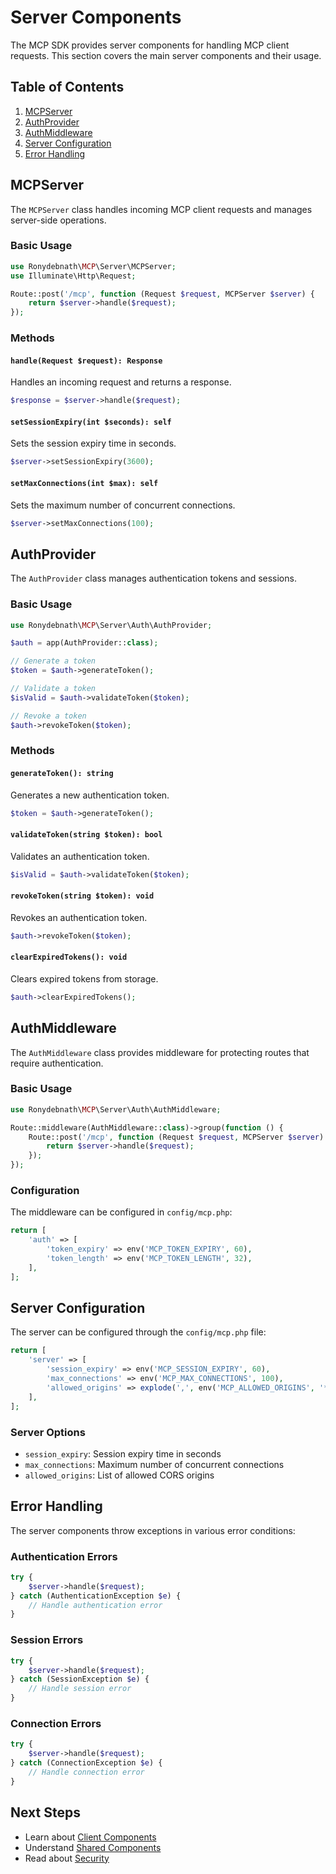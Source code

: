 # Server Components

The MCP SDK provides server components for handling MCP client requests. This section covers the main server components and their usage.

## Table of Contents

1. [MCPServer](#mcpserver)
2. [AuthProvider](#authprovider)
3. [AuthMiddleware](#authmiddleware)
4. [Server Configuration](#server-configuration)
5. [Error Handling](#error-handling)

## MCPServer

The `MCPServer` class handles incoming MCP client requests and manages server-side operations.

### Basic Usage

```php
use Ronydebnath\MCP\Server\MCPServer;
use Illuminate\Http\Request;

Route::post('/mcp', function (Request $request, MCPServer $server) {
    return $server->handle($request);
});
```

### Methods

#### `handle(Request $request): Response`

Handles an incoming request and returns a response.

```php
$response = $server->handle($request);
```

#### `setSessionExpiry(int $seconds): self`

Sets the session expiry time in seconds.

```php
$server->setSessionExpiry(3600);
```

#### `setMaxConnections(int $max): self`

Sets the maximum number of concurrent connections.

```php
$server->setMaxConnections(100);
```

## AuthProvider

The `AuthProvider` class manages authentication tokens and sessions.

### Basic Usage

```php
use Ronydebnath\MCP\Server\Auth\AuthProvider;

$auth = app(AuthProvider::class);

// Generate a token
$token = $auth->generateToken();

// Validate a token
$isValid = $auth->validateToken($token);

// Revoke a token
$auth->revokeToken($token);
```

### Methods

#### `generateToken(): string`

Generates a new authentication token.

```php
$token = $auth->generateToken();
```

#### `validateToken(string $token): bool`

Validates an authentication token.

```php
$isValid = $auth->validateToken($token);
```

#### `revokeToken(string $token): void`

Revokes an authentication token.

```php
$auth->revokeToken($token);
```

#### `clearExpiredTokens(): void`

Clears expired tokens from storage.

```php
$auth->clearExpiredTokens();
```

## AuthMiddleware

The `AuthMiddleware` class provides middleware for protecting routes that require authentication.

### Basic Usage

```php
use Ronydebnath\MCP\Server\Auth\AuthMiddleware;

Route::middleware(AuthMiddleware::class)->group(function () {
    Route::post('/mcp', function (Request $request, MCPServer $server) {
        return $server->handle($request);
    });
});
```

### Configuration

The middleware can be configured in `config/mcp.php`:

```php
return [
    'auth' => [
        'token_expiry' => env('MCP_TOKEN_EXPIRY', 60),
        'token_length' => env('MCP_TOKEN_LENGTH', 32),
    ],
];
```

## Server Configuration

The server can be configured through the `config/mcp.php` file:

```php
return [
    'server' => [
        'session_expiry' => env('MCP_SESSION_EXPIRY', 60),
        'max_connections' => env('MCP_MAX_CONNECTIONS', 100),
        'allowed_origins' => explode(',', env('MCP_ALLOWED_ORIGINS', '*')),
    ],
];
```

### Server Options

- `session_expiry`: Session expiry time in seconds
- `max_connections`: Maximum number of concurrent connections
- `allowed_origins`: List of allowed CORS origins

## Error Handling

The server components throw exceptions in various error conditions:

### Authentication Errors

```php
try {
    $server->handle($request);
} catch (AuthenticationException $e) {
    // Handle authentication error
}
```

### Session Errors

```php
try {
    $server->handle($request);
} catch (SessionException $e) {
    // Handle session error
}
```

### Connection Errors

```php
try {
    $server->handle($request);
} catch (ConnectionException $e) {
    // Handle connection error
}
```

## Next Steps

- Learn about [Client Components](../client/README.md)
- Understand [Shared Components](../shared/README.md)
- Read about [Security](../security.md) 
